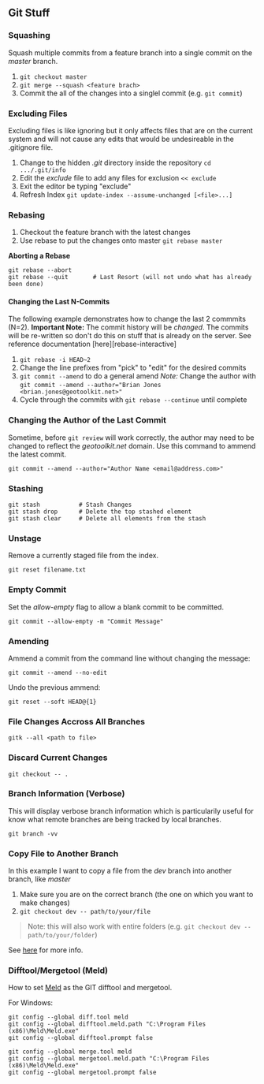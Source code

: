 Git Stuff
---------

### Squashing ###

Squash multiple commits from a feature branch into a single commit on the *master* branch.

1. `git checkout master`
2. `git merge --squash <feature brach>`
3. Commit the all of the changes into a singlel commit (e.g. `git commit`)

### Excluding Files ###

Excluding files is like ignoring but it only affects files that are on the current system and will not cause any edits that would be undesireable in the .gitignore file.

1. Change to the hidden *.git* directory inside the repository `cd .../.git/info`
2. Edit the *exclude* file to add any files for exclusion `<< exclude`
3. Exit the editor be typing "exclude"
4. Refresh Index `git update-index --assume-unchanged [<file>...]`

### Rebasing ###

1. Checkout the feature branch with the latest changes
2. Use rebase to put the changes onto master `git rebase master`

**Aborting a Rebase**

```
git rebase --abort
git rebase --quit		# Last Resort (will not undo what has already been done)
```

#### Changing the Last N-Commits ####

The following example demonstrates how to change the last 2 commmits (N=2).  **Important Note:** The commit history will be *changed*.  The commits will be re-written so don't do this on stuff that is already on the server.  See reference documentation [here][rebase-interactive]

1. `git rebase -i HEAD~2`
2. Change the line prefixes from "pick" to "edit" for the desired commits
3. `git commit --amend` to do a general amend
	*Note:* Change the author with `git commit --amend --author="Brian Jones <brian.jones@geotoolkit.net>"`
4. Cycle through the commits with `git rebase --continue` until complete

### Changing the Author of the Last Commit ###

Sometime, before `git review` will work correctly, the author may need to be changed to reflect the *geotoolkit.net* domain.  Use this command to ammend the latest commit.

`git commit --amend --author="Author Name <email@address.com>"`

### Stashing ###

```
git stash 			# Stash Changes
git stash drop		# Delete the top stashed element
git stash clear		# Delete all elements from the stash
```

### Unstage ###

Remove a currently staged file from the index.

`git reset filename.txt`

### Empty Commit ###

Set the *allow-empty* flag to allow a blank commit to be committed.

`git commit --allow-empty -m "Commit Message"`

### Amending ###

Ammend a commit from the command line without changing the message:

`git commit --amend --no-edit`

Undo the previous ammend:

`git reset --soft HEAD@{1}`

### File Changes Accross All Branches ###

`gitk --all <path to file>`

### Discard Current Changes ###

`git checkout -- .`

### Branch Information (Verbose) ###

This will display verbose branch information which is particularily useful for know what remote branches are being tracked by local branches.

`git branch -vv`

### Copy File to Another Branch ###

In this example I want to copy a file from the _dev_ branch into another branch, like _master_

1. Make sure you are on the correct branch (the one on which you want to make changes)
2. `git checkout dev -- path/to/your/file`

> Note: this will also work with entire folders (e.g. `git checkout dev -- path/to/your/folder`)

See [here](http://firas.bessadok.com/git-copy-a-file-from-one-branch-to-another/) for more info.

### Difftool/Mergetool (Meld) ###

How to set [Meld](https://stackoverflow.com/a/43238372) as the GIT difftool and mergetool.

For Windows:
```
git config --global diff.tool meld
git config --global difftool.meld.path "C:\Program Files (x86)\Meld\Meld.exe"
git config --global difftool.prompt false

git config --global merge.tool meld
git config --global mergetool.meld.path "C:\Program Files (x86)\Meld\Meld.exe"
git config --global mergetool.prompt false
```
